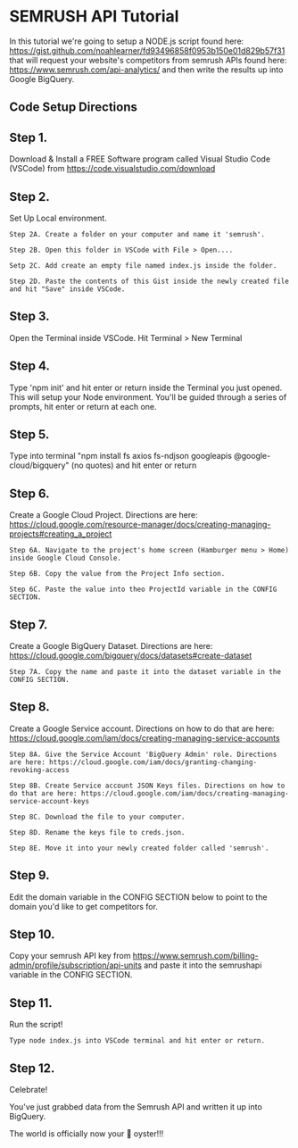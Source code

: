 # SEMRUSH API Tutorial
In this tutorial we're going to setup a NODE.js script found here: https://gist.github.com/noahlearner/fd93496858f0953b150e01d829b57f31 that will request your website's competitors from semrush APIs found here: https://www.semrush.com/api-analytics/ and then write the results up into Google BigQuery.

## Code Setup Directions

## Step 1. 
Download & Install a FREE Software program called Visual Studio Code (VSCode) from https://code.visualstudio.com/download
## Step 2. 
Set Up Local environment. 

    Step 2A. Create a folder on your computer and name it 'semrush'.
    
    Step 2B. Open this folder in VSCode with File > Open....
    
    Setp 2C. Add create an empty file named index.js inside the folder.
    
    Step 2D. Paste the contents of this Gist inside the newly created file and hit "Save" inside VSCode.
    
## Step 3. 
Open the Terminal inside VSCode. Hit Terminal > New Terminal
## Step 4. 
Type 'npm init' and hit enter or return inside the Terminal you just opened.  This will setup your Node environment. You'll be guided through a series of prompts, hit enter or return at each one.
## Step 5. 
Type into terminal "npm install fs axios fs-ndjson googleapis @google-cloud/bigquery"  (no quotes) and hit enter or return
## Step 6. 
Create a Google Cloud Project. Directions are here: https://cloud.google.com/resource-manager/docs/creating-managing-projects#creating_a_project
    
    Step 6A. Navigate to the project's home screen (Hamburger menu > Home) inside Google Cloud Console.
    
    Step 6B. Copy the value from the Project Info section.
    
    Step 6C. Paste the value into theo ProjectId variable in the CONFIG SECTION.
## Step 7. 
Create a Google BigQuery Dataset. Directions are here: https://cloud.google.com/bigquery/docs/datasets#create-dataset
    
    Step 7A. Copy the name and paste it into the dataset variable in the CONFIG SECTION.
## Step 8. 
Create a Google Service account. Directions on how to do that are here: https://cloud.google.com/iam/docs/creating-managing-service-accounts
    
    Step 8A. Give the Service Account 'BigQuery Admin' role. Directions are here: https://cloud.google.com/iam/docs/granting-changing-revoking-access
    
    Step 8B. Create Service account JSON Keys files. Directions on how to do that are here: https://cloud.google.com/iam/docs/creating-managing-service-account-keys
    
    Step 8C. Download the file to your computer.
   
    Step 8D. Rename the keys file to creds.json.
    
    Step 8E. Move it into your newly created folder called 'semrush'.
## Step 9. 
Edit the domain variable in the CONFIG SECTION below to point to the domain you'd like to get competitors for.
## Step 10. 
Copy your semrush API key from https://www.semrush.com/billing-admin/profile/subscription/api-units and paste it into the semrushapi variable in the CONFIG SECTION.
## Step 11. 
Run the script! 

    Type node index.js into VSCode terminal and hit enter or return.
## Step 12. 
Celebrate!  

You've just grabbed data from the Semrush API and written it up into BigQuery.  

The world is officially now your 🦪 oyster!!!
